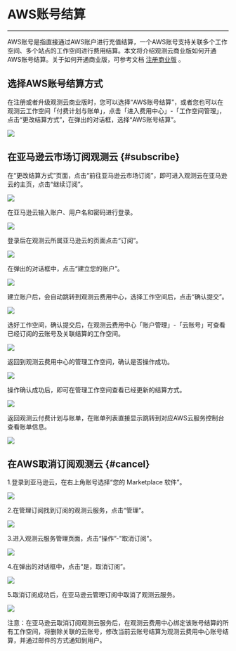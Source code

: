 # AWS账号结算
---

AWS账号是指直接通过AWS账户进行充值结算，一个AWS账号支持关联多个工作空间、多个站点的工作空间进行费用结算。本文将介绍观测云商业版如何开通AWS账号结算。关于如何开通商业版，可参考文档 [注册商业版](../../billing/commercial-register.md) 。

## 选择AWS账号结算方式

在注册或者升级观测云商业版时，您可以选择“AWS账号结算”，或者您也可以在观测云工作空间「付费计划与账单」，点击「进入费用中心」-「工作空间管理」，点击“更改结算方式”，在弹出的对话框，选择“AWS账号结算”。

![](../img/10.account_11.png)

## 在亚马逊云市场订阅观测云 {#subscribe}

在“更改结算方式”页面，点击“前往亚马逊云市场订阅”，即可进入观测云在亚马逊云的主页，点击“继续订阅”。

![](../img/8.space_4.png)

在亚马逊云输入账户、用户名和密码进行登录。

![](../img/8.space_5.png)

登录后在观测云所属亚马逊云的页面点击“订阅”。

![](../img/8.space_8.png)

在弹出的对话框中，点击“建立您的账户”。

![](../img/8.space_9.png)

建立账户后，会自动跳转到观测云费用中心，选择工作空间后，点击“确认提交”。

![](../img/8.space_10.png)

选好工作空间，确认提交后，在观测云费用中心「账户管理」-「云账号」可查看已经订阅的云账号及关联结算的工作空间。

![](../img/15.aws_5.png)

返回到观测云费用中心的管理工作空间，确认是否操作成功。

![](../img/15.aws_4.png)

操作确认成功后，即可在管理工作空间查看已经更新的结算方式。

![](../img/15.aws_3.png)

返回观测云付费计划与账单，在账单列表直接显示跳转到对应AWS云服务控制台查看账单信息。

![](../img/12.billing_aws_1.png)

## 在AWS取消订阅观测云 {#cancel}

1.登录到亚马逊云，在右上角账号选择“您的 Marketplace 软件”。

![](../img/8.space_13.png)

2.在管理订阅找到订阅的观测云服务，点击“管理”。

![](../img/8.space_14.png)

3.进入观测云服务管理页面，点击“操作”-"取消订阅"。

![](../img/8.space_15.png)

4.在弹出的对话框中，点击“是，取消订阅”。

![](../img/8.space_16.png)

5.取消订阅成功后，在亚马逊云管理订阅中取消了观测云服务。

![](../img/8.space_17.png)

注意：在亚马逊云取消订阅观测云服务后，在观测云费用中心绑定该账号结算的所有工作空间，将删除关联的云账号，修改当前云账号结算为观测云费用中心账号结算，并通过邮件的方式通知到用户。



